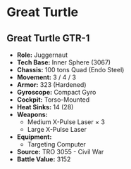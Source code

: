 # Great Turtle
## Great Turtle GTR-1
- **Role:** Juggernaut
- **Tech Base:** Inner Sphere (3067)
- **Chassis:** 100 tons Quad (Endo Steel)
- **Movement:** 3 / 4 / 3
- **Armor:** 323 (Hardened)
- **Gyroscope:** Compact Gyro
- **Cockpit:** Torso-Mounted
- **Heat Sinks:** 14 (28)
- **Weapons:**
  - Medium X-Pulse Laser × 3
  - Large X-Pulse Laser
- **Equipment:**
  - Targeting Computer
- **Source:** TRO 3055 - Civil War
- **Battle Value:** 3152

